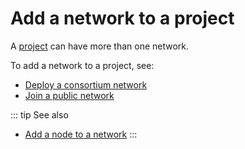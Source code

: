 # Add a network to a project

A [project](/glossary/project) can have more than one network.

To add a network to a project, see:

* [Deploy a consortium network](/platform/deploy-a-consortium-network)
* [Join a public network](/platform/join-a-public-network)

::: tip See also
* [Add a node to a network](/platform/add-a-node-to-a-network)
:::